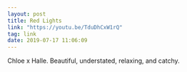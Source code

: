```yaml
---
layout: post
title: Red Lights
link: "https://youtu.be/TduDhCxW1rQ"
tag: link
date: 2019-07-17 11:06:09
---
```

Chloe x Halle. Beautiful, understated, relaxing, and catchy. 